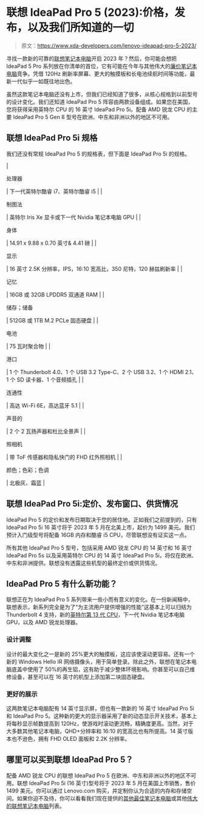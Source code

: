 # 联想 IdeaPad Pro 5 (2023):价格，发布，以及我们所知道的一切

> 原文：<https://www.xda-developers.com/lenovo-ideapad-pro-5-2023/>

寻找一款新的可靠的[联想笔记本电脑](https://www.xda-developers.com/best-lenovo-laptops/)开启 2023 年？然后，你可能会想把 IdeaPad 5 Pro 系列放在你清单的首位，它有可能在今年与其他伟大的[廉价笔记本电脑](https://www.xda-developers.com/best-cheap-laptops/)竞争。凭借 120Hz 刷新率屏幕、更大的触摸板和长电池续航时间等功能，最新一代似乎一如既往地出色。

虽然这款笔记本电脑还没有上市，但我们已经知道了很多，从核心规格到以前型号的设计变化。我们还知道 IdeaPad Pro 5 阵容由两款设备组成。如果您在美国，您将获得采用英特尔 CPU 的 16 英寸 IdeaPad Pro 5i。配备 AMD 锐龙 CPU 的主要 IdeaPad Pro 5 Gen 8 型号在欧洲、中东和非洲以外的地区不可用。

## 联想 IdeaPad Pro 5i 规格

我们还没有常规 IdeaPad Pro 5 的规格表，但下面是 IdeaPad Pro 5i 的规格。

| 

处理器

 | 下一代英特尔酷睿 i7、英特尔酷睿 i5 |
| 

制图法

 | 英特尔 Iris Xe 显卡或下一代 Nvidia 笔记本电脑 GPU |
| 

身体

 | 14.91 x 9.88 x 0.70 英寸& 4.41 磅 |
| 

显示

 | 16 英寸 2.5K 分辨率，IPS，16:10 宽高比，350 尼特，120 赫兹刷新率 |
| 

记忆

 | 16GB 或 32GB LPDDR5 双通道 RAM |
| 

储存；储备

 | 512GB 或 1TB M.2 PCLe 固态硬盘 |
| 

电池

 | 75 瓦时聚合物 |
| 

港口

 | 1 个 Thunderbolt 4.0、1 个 USB 3.2 Type-C、2 个 USB 3.2、1 个 HDMI 2.1、1 个 SD 读卡器、1 个音频插孔 |
| 

连通性

 | 高达 Wi-Fi 6E，高达蓝牙 5.1 |
| 

声音的

 | 2 个 2 瓦扬声器和杜比全景声 |
| 

照相机

 | 带 ToF 传感器和隐私快门的 FHD 红外照相机 |
| 

颜色；色彩；色调

 | 北极灰、霜蓝 |

## 联想 IdeaPad Pro 5i:定价、发布窗口、供货情况

IdeaPad Pro 5 的定价和发布日期取决于您的居住地。正如我们之前提到的，只有 IdeaPad Pro 5i 16 英寸将于 2023 年 5 月在北美上市，起价为 1499 美元。我们预计入门级型号将配备 16GB 内存和酷睿 i5 CPU，尽管联想没有证实这一点。

所有其他 IdeaPad Pro 5 型号，包括采用 AMD 锐龙 CPU 的 14 英寸和 16 英寸 IdeaPad Pro 5s 以及采用英特尔 CPU 的 14 英寸 IdeaPad Pro 5i，将仅在欧洲、中东和非洲提供。联想没有透露这些机型的最终定价或供货情况。

## IdeaPad Pro 5 有什么新功能？

联想正在为 IdeaPad Pro 5 系列带来一些小而有意义的变化。在一份新闻稿中，联想表示，新系列完全是为了“为主流用户提供增强的性能”这基本上可以归结为 Thunderbolt 4 支持，新的[英特尔第 13 代 CPU](https://www.xda-developers.com/intel-entire-13th-gen-lineup-is-here/)，下一代 Nvidia 笔记本电脑 GPU，以及 AMD 锐龙处理器。

### 设计调整

设计的最大变化之一是新的 25%更大的触摸板，这应该使滚动更容易。还有一个新的 Windows Hello IR 网络摄像头，用于简单登录。除此之外，联想在笔记本电脑底盖中使用了 50%的再生铝，这有助于减少整体环境影响。你甚至可以自己维修设备，甚至可以在 16 英寸的机型上添加第二块固态硬盘。

### 更好的展示

这两款笔记本电脑配有 14 英寸显示屏，但也有一款新的 16 英寸 IdeaPad Pro 5i 和 IdeaPad Pro 5。这种新的更大的显示器采用了新的动态显示开关技术，基本上将每秒显示帧数提高到 120Hz，使游戏时滚动更流畅，精确度更高。当然，对于大多数其他笔记本电脑，QHD+分辨率和 16:10 的宽高比也有所提高。14 英寸版本也不逊色，拥有 FHD OLED 面板和 2.2K 分辨率。

## 哪里可以买到联想 IdeaPad Pro 5？

配备 AMD 锐龙 CPU 的联想 IdeaPad Pro 5 在欧洲、中东和非洲以外的地区不可用。联想 IdeaPad Pro 5i (16 英寸)型号将于 2023 年 5 月在美国上市销售，售价 1499 美元。你可以通过 Lenovo.com 购买，并定制你认为合适的内存和存储空间。如果你迫不及待，你可以看看我们现在提供的[其他最佳笔记本电脑](https://www.xda-developers.com/best-laptops/)或其他[伟大的联想笔记本电脑](https://www.xda-developers.com/best-lenovo-laptops/)列表。